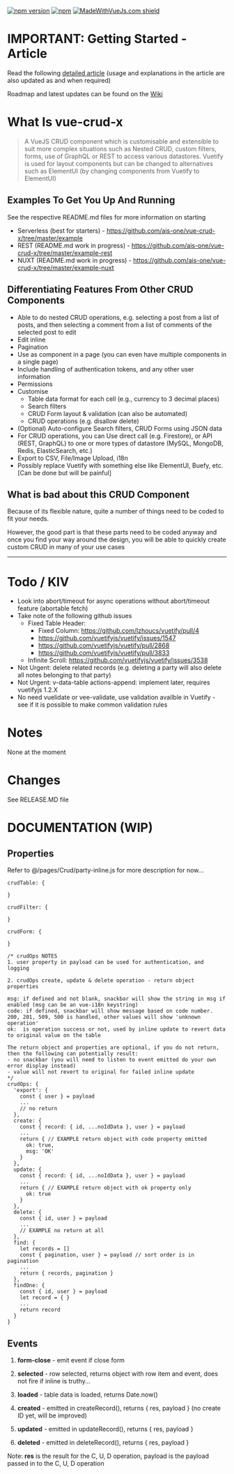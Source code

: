 [![npm version](https://badge.fury.io/js/vue-crud-x.svg)](https://badge.fury.io/js/vue-crud-x) [![npm](https://img.shields.io/npm/dm/vue-crud-x.svg)](https://www.npmjs.com/package/vue-crud-x) [![MadeWithVueJs.com shield](https://madewithvuejs.com/storage/repo-shields/823-shield.svg)](https://madewithvuejs.com/p/vue-crud-x/shield-link)

# IMPORTANT: Getting Started - Article

Read the following <a href="https://medium.com/@aaronjxz/vue-crud-x-a-highly-customisable-crud-component-using-vuejs-and-vuetify-2b1539ce2054" target="_blank">detailed article</a> (usage and explanations in the article are also updated as and when required)

Roadmap and latest updates can be found on the <a href="https://github.com/ais-one/vue-crud-x/wiki" target="_blank">Wiki</a>


# What Is vue-crud-x

> A VueJS CRUD component which is customisable and extensible to suit more complex situations such as Nested CRUD, custom filters, forms, use of GraphQL or REST to access various datastores. Vuetify is used for layout components but can be changed to alternatives such as ElementUI (by changing components from Vuetify to ElementUI)

## Examples To Get You Up And Running

See the respective README.md files for more information on starting

 * Serverless (best for starters) - https://github.com/ais-one/vue-crud-x/tree/master/example
 * REST (README.md work in progress) - https://github.com/ais-one/vue-crud-x/tree/master/example-rest
 * NUXT (README.md work in progress) - https://github.com/ais-one/vue-crud-x/tree/master/example-nuxt

## Differentiating Features From Other CRUD Components

 * Able to do nested CRUD operations, e.g. selecting a post from a list of posts, and then selecting a comment from a list of comments of the selected post to edit
 * Edit inline
 * Pagination
 * Use as component in a page (you can even have multiple components in a single page)
 * Include handling of authentication tokens, and any other user information
 * Permissions
 * Customise
   * Table data format for each cell (e.g., currency to 3 decimal places)
   * Search filters
   * CRUD Form layout & validation (can also be automated)
   * CRUD operations (e.g. disallow delete)
 * (Optional) Auto-configure Search filters, CRUD Forms using JSON data
 * For CRUD operations, you can Use direct call (e.g. Firestore), or API (REST, GraphQL) to one or more types of datastore (MySQL, MongoDB, Redis, ElasticSearch, etc.)
 * Export to CSV, File/Image Upload, i18n
 * Possibly replace Vuetify with something else like ElementUI, Buefy, etc. [Can be done but will be painful]

## What is bad about this CRUD Component

Because of its flexible nature, quite a number of things need to be coded to fit your needs.

However, the good part is that these parts need to be coded anyway and once you find your way around the design, you will be able to quickly create custom CRUD in many of your use cases

---

# Todo / KIV
 * Look into abort/timeout for async operations without abort/timeout feature (abortable fetch)
 * Take note of the following github issues
   * Fixed Table Header:
     * Fixed Column: https://github.com/lzhoucs/vuetify/pull/4
     * https://github.com/vuetifyjs/vuetify/issues/1547
     * https://github.com/vuetifyjs/vuetify/pull/2868
     * https://github.com/vuetifyjs/vuetify/pull/3833
   * Infinite Scroll:  https://github.com/vuetifyjs/vuetify/issues/3538
 * Not Urgent: delete related records (e.g. deleting a party will also delete all notes belonging to that party)
 * Not Urgent: v-data-table actions-append: implement later, requires vuetifyjs 1.2.X
 * No need vuelidate or vee-validate, use validation availble in Vuetify - see if it is possible to make common validation rules

# Notes

None at the moment

# Changes

See RELEASE.MD file


# DOCUMENTATION (WIP)

## Properties

Refer to @/pages/Crud/party-inline.js for more description for now...

```
crudTable: {

}

crudFilter: {

}

crudForm: {

}

/* crudOps NOTES
1. user property in payload can be used for authentication, and logging

2. crudOps create, update & delete operation - return object properties

msg: if defined and not blank, snackbar will show the string in msg if enabled (msg can be an vue-i18n keystring)
code: if defined, snackbar will show message based on code number. 200, 201, 509, 500 is handled, other values will show 'unknown operation'
ok:  is operation success or not, used by inline update to revert data to original value on the table

The return object and properties are optional, if you do not return, then the following can potentially result:
- no snackbar (you will need to listen to event emitted do your own error display instead)
- value will not revert to original for failed inline update
*/
crudOps: {
  'export': {
    const { user } = payload
    ...
    // no return
  },
  create: {
    const { record: { id, ...noIdData }, user } = payload
    ...
    return { // EXAMPLE return object with code property omitted
      ok: true,
      msg: 'OK'
    }
  },
  update: {
    const { record: { id, ...noIdData }, user } = payload
    ...
    return { // EXAMPLE return object with ok property only
      ok: true
    }
  },
  delete: {
    const { id, user } = payload
    ...
    // EXAMPLE no return at all
  },
  find: {
    let records = []
    const { pagination, user } = payload // sort order is in pagination
    ...
    return { records, pagination }
  },
  findOne: {
    const { id, user } = payload
    let record = { }
    ...
    return record
  }
}
```

## Events

1. **form-close** - emit event if close form

2. **selected** - row selected, returns object with row item and event, does not fire if inline is truthy...

3. **loaded** - table data is loaded, returns Date.now()

4. **created** - emitted in createRecord(), returns { res, payload } (no create ID yet, will be improved)

5. **updated** - emitted in updateRecord(), returns { res, payload }

6. **deleted** - emitted in deleteRecord(), returns { res, payload }

Note: **res** is the result for the C, U, D operation, payload is the payload passed in to the C, U, D operation
